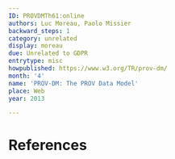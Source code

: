 ```yaml
---
ID: PROVDMTh61:online
authors: Luc Moreau, Paolo Missier
backward_steps: 1
category: unrelated
display: moreau
due: Unrelated to GDPR
entrytype: misc
howpublished: https://www.w3.org/TR/prov-dm/
month: '4'
name: 'PROV-DM: The PROV Data Model'
place: Web
year: 2013

---
```


# References

